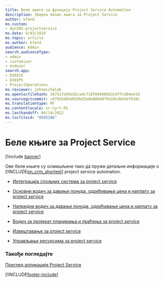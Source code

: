 ```yaml
---
title: Беле књиге за функцију Project Service Automation
description: Збирка белих књига за Project Service
author: kfend
ms.custom:
- dyn365-projectservice
ms.date: 8/03/2018
ms.topic: article
ms.author: kfend
audience: Admin
search.audienceType:
- admin
- customizer
- enduser
search.app:
- D365CE
- D365PS
- ProjectOperations
ms.reviewer: johnmichalak
ms.openlocfilehash: 347517e95ed2cadcf18f840989d3c0ffcd04e43d
ms.sourcegitcommit: c0792bd65d92db25e0e8864879a19c4b93efb10c
ms.translationtype: MT
ms.contentlocale: sr-Cyrl-RS
ms.lasthandoff: 04/14/2022
ms.locfileid: "8595286"
---
```

# <a name="white-papers-for-project-service"></a>Беле књиге за Project Service

[!include [banner](../includes/psa-now-project-operations.md)]

Ове беле књиге су осмишљене тако да пруже детаљне информације о [!INCLUDE[pn_crm_shortest](../includes/pn-crm-shortest.md)] project service automation.

-   [Интеграција спољних система за project service](https://go.microsoft.com/fwlink/?LinkId=825445)

-   [Основни водич за давање понуда, одређивање цена и наплату за project service](https://go.microsoft.com/fwlink/?LinkId=825241)

-   [Напредни водич за давање понуда, одређивање цена и наплату за project service](https://go.microsoft.com/fwlink/?LinkId=825242)

-   [Водич за пројекат планирања и праћења за project service](https://go.microsoft.com/fwlink/?LinkId=825243)

-   [Извештавање за project service](https://go.microsoft.com/fwlink/?LinkId=825446)

-   [Управљање ресурсима за project service](https://go.microsoft.com/fwlink/?LinkId=825244)

### <a name="see-also"></a>Такође погледајте
 [Преглед апликације Project Service](../psa/overview.md)


[!INCLUDE[footer-include](../includes/footer-banner.md)]
